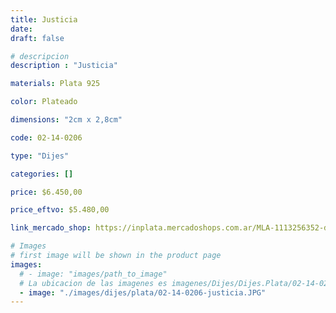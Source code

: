 ```yaml
---
title: Justicia
date: 
draft: false

# descripcion
description : "Justicia"

materials: Plata 925

color: Plateado

dimensions: "2cm x 2,8cm"

code: 02-14-0206

type: "Dijes"

categories: []

price: $6.450,00

price_eftvo: $5.480,00

link_mercado_shop: https://inplata.mercadoshops.com.ar/MLA-1113256352-dije-de-plata-justicia-abogado-_JM

# Images
# first image will be shown in the product page
images:
  # - image: "images/path_to_image"
  # La ubicacion de las imagenes es imagenes/Dijes/Dijes.Plata/02-14-0206-justicia
  - image: "./images/dijes/plata/02-14-0206-justicia.JPG"
---
```

